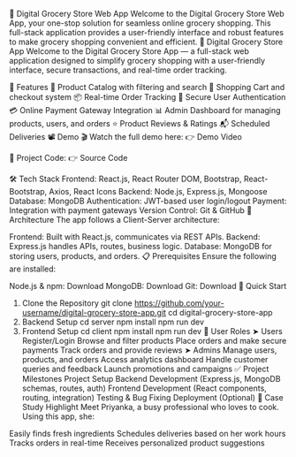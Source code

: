 🛒 Digital Grocery Store Web App
Welcome to the Digital Grocery Store Web App, your one-stop solution for seamless online grocery shopping. This full-stack application provides a user-friendly interface and robust features to make grocery shopping convenient and efficient.
🛒 Digital Grocery Store App
Welcome to the Digital Grocery Store App — a full-stack web application designed to simplify grocery shopping with a user-friendly interface, secure transactions, and real-time order tracking.

🌟 Features
🥬 Product Catalog with filtering and search
🛒 Shopping Cart and checkout system
📦 Real-time Order Tracking
🔐 Secure User Authentication
💳 Online Payment Gateway Integration
📊 Admin Dashboard for managing products, users, and orders
⭐ Product Reviews & Ratings
📬 Scheduled Deliveries
📽 Demo
🎬 Watch the full demo here:
👉 Demo Video

📂 Project Code:
👉 Source Code

🛠 Tech Stack
Frontend: React.js, React Router DOM, Bootstrap, React-Bootstrap, Axios, React Icons
Backend: Node.js, Express.js, Mongoose
Database: MongoDB
Authentication: JWT-based user login/logout
Payment: Integration with payment gateways
Version Control: Git & GitHub
📐 Architecture
The app follows a Client-Server architecture:

Frontend: Built with React.js, communicates via REST APIs.
Backend: Express.js handles APIs, routes, business logic.
Database: MongoDB for storing users, products, and orders.
📋 Prerequisites
Ensure the following are installed:

Node.js & npm: Download
MongoDB: Download
Git: Download
🚀 Quick Start
1. Clone the Repository
git clone https://github.com/your-username/digital-grocery-store-app.git
cd digital-grocery-store-app
2. Backend Setup
cd server
npm install
npm run dev
3. Frontend Setup
cd client
npm install
npm run dev
👤 User Roles
➤ Users
Register/Login
Browse and filter products
Place orders and make secure payments
Track orders and provide reviews
➤ Admins
Manage users, products, and orders
Access analytics dashboard
Handle customer queries and feedback
Launch promotions and campaigns
✅ Project Milestones
Project Setup
Backend Development (Express.js, MongoDB schemas, routes, auth)
Frontend Development (React components, routing, integration)
Testing & Bug Fixing
Deployment (Optional)
🧠 Case Study Highlight
Meet Priyanka, a busy professional who loves to cook. Using this app, she:

Easily finds fresh ingredients
Schedules deliveries based on her work hours
Tracks orders in real-time
Receives personalized product suggestions
